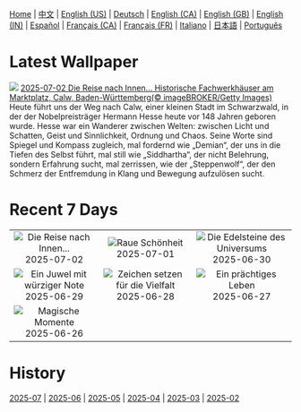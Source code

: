 [Home](../README.md) | [中文](zh-CN.md) | [English (US)](en-US.md) | [Deutsch](de-DE.md) | [English (CA)](en-CA.md) | [English (GB)](en-GB.md) | [English (IN)](en-IN.md) | [Español](es-ES.md) | [Français (CA)](fr-CA.md) | [Français (FR)](fr-FR.md) | [Italiano](it-IT.md) | [日本語](ja-JP.md) | [Português](pt-BR.md)

# Latest Wallpaper
![](https://www.bing.com/th?id=OHR.CalwMarketsquare_DE-DE9027821635_UHD.jpg)
[2025-07-02 Die Reise nach Innen... Historische Fachwerkhäuser am Marktplatz, Calw, Baden-Württemberg(© imageBROKER/Getty Images)](https://www.bing.com/th?id=OHR.CalwMarketsquare_DE-DE9027821635_UHD.jpg)
Heute führt uns der Weg nach Calw, einer kleinen Stadt im Schwarzwald, in der der Nobelpreisträger Hermann Hesse heute vor 148 Jahren geboren wurde. Hesse war ein Wanderer zwischen Welten: zwischen Licht und Schatten, Geist und Sinnlichkeit, Ordnung und Chaos. Seine Worte sind Spiegel und Kompass zugleich, mal fordernd wie „Demian“, der uns in die Tiefen des Selbst führt, mal still wie „Siddhartha“, der nicht Belehrung, sondern Erfahrung sucht, mal zerrissen, wie der „Steppenwolf“, der den Schmerz der Entfremdung in Klang und Bewegung aufzulösen sucht.

# Recent 7 Days
|  |  |  |
|:---:|:---:|:---:|
| ![](https://www.bing.com/th?id=OHR.CalwMarketsquare_DE-DE9027821635_400x240.jpg "Die Reise nach Innen...") 2025-07-02 | ![](https://www.bing.com/th?id=OHR.CanadaDayFogo_DE-DE8180601933_400x240.jpg "Raue Schönheit") 2025-07-01 | ![](https://www.bing.com/th?id=OHR.WolfeCrater_DE-DE8115529012_400x240.jpg "Die Edelsteine des Universums") 2025-06-30 |
| ![](https://www.bing.com/th?id=OHR.BandaIsland_DE-DE7986522169_400x240.jpg "Ein Juwel mit würziger Note") 2025-06-29 | ![](https://www.bing.com/th?id=OHR.MarienplatzCSD_DE-DE0126550227_400x240.jpg "Zeichen setzen für die Vielfalt") 2025-06-28 | ![](https://www.bing.com/th?id=OHR.SplendidFrog_DE-DE7801241876_400x240.jpg "Ein prächtiges Leben") 2025-06-27 |
| ![](https://www.bing.com/th?id=OHR.HorseheadRock_DE-DE6717487152_400x240.jpg "Magische Momente") 2025-06-26 |  |  |

# History
[2025-07](../archives/wallpaper/de-DE/w_2025_07.md) | [2025-06](../archives/wallpaper/de-DE/w_2025_06.md) | [2025-05](../archives/wallpaper/de-DE/w_2025_05.md) | [2025-04](../archives/wallpaper/de-DE/w_2025_04.md) | [2025-03](../archives/wallpaper/de-DE/w_2025_03.md) | [2025-02](../archives/wallpaper/de-DE/w_2025_02.md)
